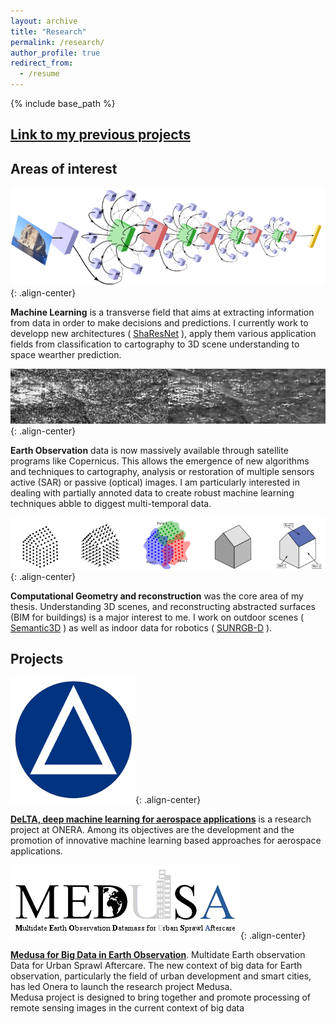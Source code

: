 ```yaml
---
layout: archive
title: "Research"
permalink: /research/
author_profile: true
redirect_from:
  - /resume
---
```


{% include base_path %}

## [Link to my previous projects](/research/old)


## Areas of interest

![Machine Learning](/images/machine_learning.png){: .align-center}

**Machine Learning** is a transverse field that aims at extracting information from data in order to make decisions and predictions.
I currently work to developp new architectures (
<span style="color:blue">
[ShaResNet](/publications/2018-sharesnet)
</span>), apply them various application fields from classification to cartography to 3D scene understanding to space wearther prediction.


![Earth Observation](/images/eo.png){: .align-center}

**Earth Observation** data is now massively available through satellite programs like Copernicus. This allows the emergence of new algorithms and techniques to cartography, analysis or restoration of multiple sensors active (SAR) or passive (optical) images.
I am particularly interested in dealing with partially annoted data to create robust machine learning techniques abble to diggest multi-temporal data.

![Geometry](/images/geo.png){: .align-center}

**Computational Geometry and reconstruction** was the core area of my thesis. 
Understanding 3D scenes, and reconstructing abstracted surfaces (BIM for buildings) is a major interest to me.
I work on outdoor scenes (<span style="color:blue">
[Semantic3D](semantic3d.net)
</span>) as well as indoor data for robotics (<span style="color:blue">
[SUNRGB-D](rgbd.cs.princeton.edu/)
</span>).



## Projects

![DeLTA Logo](/images/delta.png){: .align-center}

**[DeLTA, deep machine learning for aerospace applications](delta-onera.github.io)** is a research project at ONERA. Among its objectives are the development and the promotion of innovative machine learning based approaches for aerospace applications.

![Medusa Logo](/images/medusa.jpg){: .align-center}

**[Medusa for Big Data in Earth Observation](https://w3.onera.fr/medusa/home)**.
Multidate Earth observation Data for Urban Sprawl Aftercare. 
The new context of big data for Earth observation, particularly the field of urban development and smart cities, has led Onera to launch the research project Medusa.  
Medusa project is designed to bring together and promote processing of remote sensing images in the current context of big data
